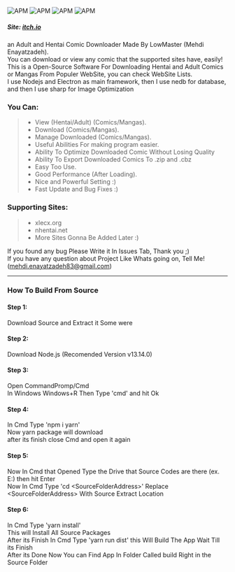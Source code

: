 ![APM](https://img.shields.io/badge/npm-v6.14.4-blue?logo=npm)
![APM](https://img.shields.io/badge/node.js-v13.14.0-red?logo=node.js)
![APM](https://img.shields.io/badge/electron-v13.1.4-blue?logo=electron&logoColor=green)
![APM](https://img.shields.io/apm/l/vim-mode)

##### Site: [itch.io](https://lowmaster.itch.io/x-comic-downloader)
an Adult and Hentai Comic Downloader Made By LowMaster (Mehdi Enayatzadeh).\
You can download or view any comic that the supported sites have, easily!\
This is a Open-Source Software For Downloading Hentai and Adult Comics or Mangas From Populer WebSite, you can check WebSite Lists.\
I use Nodejs and Electron as main framework, then I use nedb for database, and then I use sharp for Image Optimization

### You Can:
> - View (Hentai/Adult) (Comics/Mangas).
> - Download (Comics/Mangas).
> - Manage Downloaded (Comics/Mangas).
> - Useful Abilities For making program easier.
> - Ability To Optimize Downloaded Comic Without Losing Quality
> - Ability To Export Downloaded Comics To .zip and .cbz
> - Easy Too Use.
> - Good Performance (After Loading).
> - Nice and Powerful Setting :)
> - Fast Update and Bug Fixes :)

### Supporting Sites:
> - xlecx.org
> - nhentai.net
> - More Sites Gonna Be Added Later :)

If you found any bug Please Write it In Issues Tab, Thank you ;)\
If you have any question about Project Like Whats going on, Tell Me! (mehdi.enayatzadeh83@gmail.com)

---

### How To Build From Source
#### Step 1:
Download Source and Extract it Some were
#### Step 2:
Download Node.js (Recomended Version v13.14.0)
#### Step 3:
Open CommandPromp/Cmd\
In Windows Windows+R Then Type 'cmd' and hit Ok
#### Step 4:
In Cmd Type 'npm i yarn'\
Now yarn package will download\
after its finish close Cmd and open it again
#### Step 5:
Now In Cmd that Opened Type the Drive that Source Codes are there (ex. E:) then hit Enter\
Now In Cmd Type 'cd \<SourceFolderAddress\>' Replace \<SourceFolderAddress\> With Source Extract Location
#### Step 6:
In Cmd Type 'yarn install'\
This will Install All Source Packages\
After its Finish In Cmd Type 'yarn run dist' this Will Build The App Wait Till its Finish\
After its Done Now You can Find App In Folder Called build Right in the Source Folder